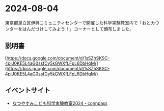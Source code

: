 # 2024-08-04

東京都足立区伊興コミュニティセンターで開催した科学実験教室内で「おとカウンターをはんだづけしてみよう！」コーナーとして頒布しました。

## 説明書
[https://docs.google.com/document/d/1sSZhSKSC-4plJ0KE5L4aG0ssfCy5kGWXfLFpL6DbHqM/](https://docs.google.com/document/d/1sSZhSKSC-4plJ0KE5L4aG0ssfCy5kGWXfLFpL6DbHqM/)
## イベントサイト 
- [なつやすみこども科学実験教室2024 - connpass](https://openforce.connpass.com/event/326569/)
